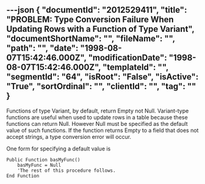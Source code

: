 ---json
{
  "documentId": "2012529411",
  "title": "PROBLEM: Type Conversion Failure When Updating Rows with a Function of Type Variant",
  "documentShortName": "",
  "fileName": "",
  "path": "",
  "date": "1998-08-07T15:42:46.000Z",
  "modificationDate": "1998-08-07T15:42:46.000Z",
  "templateId": "",
  "segmentId": "64",
  "isRoot": "False",
  "isActive": "True",
  "sortOrdinal": "",
  "clientId": "",
  "tag": ""
}
---

Functions of type Variant, by default, return Empty not Null. Variant-type functions are useful when used to update rows in a table because these functions can return Null. However Null must be specified as the default value of such functions. If the function returns Empty to a field that does not accept strings, a type conversion error will occur.

One form for specifying a default value is

    Public Function basMyFunc()
        basMyFunc = Null
        'The rest of this procedure follows.
    End Function
